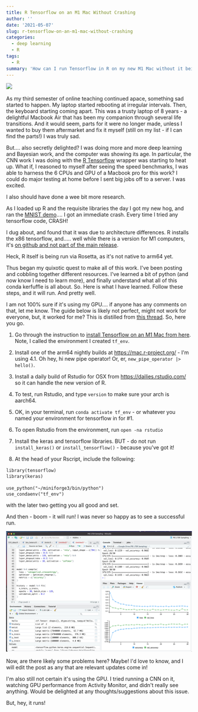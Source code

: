 ```yaml
---
title: R Tensorflow on an M1 Mac Without Crashing
author: ''
date: '2021-05-07'
slug: r-tensorflow-on-an-m1-mac-without-crashing
categories:
  - deep learning
  - R
tags:
  - R
summary: 'How can I run Tensorflow in R on my new M1 Mac without it being a crash-fest? I ran into this problem, and, after a few months of people mucking about, I think there is an answer!'
---
```



![](https://i.redd.it/6b7und8rs1v21.png)

As my third semester of online teaching continued apace, something sad started to happen. My laptop started rebooting at irregular intervals. Then, the keyboard starting coming apart. This was a trusty laptop of 8 years - a delightful Macbook Air that has been my companion through several life transitions. And it would seem, parts for it were no longer made, unless I wanted to buy them aftermarket and fix it myself (still on my list - if I can find the parts!) I was truly sad. 

But.... also secretly delighted? I was doing more and more deep learning and Bayesian work, and the computer was showing its age. In particular, the CNN work I was doing with the [R Tensorflow](https://tensorflow.rstudio.com/) wrapper was starting to heat up. What if, I reasoned to myself after seeing the speed benchmarks, I was able to harness the 6 CPUs and GPU of a Macbook pro for this work? I could do major testing at home before I sent big jobs off to a server. I was excited.

I also should have done a wee bit more research.

As I loaded up R and the requisite libraries the day I got my new hog, and ran the [MNIST demo](https://tensorflow.rstudio.com/guide/keras/).... I got an immediate crash. Every time I tried any tensorflow code, CRASH!

I dug about, and found that it was due to architecture differences. R installs the x86 tensorflow, and..... well while there is a version for M1 computers, it's [on github and not part of the main release](https://github.com/apple/tensorflow_macos).

Heck, R itself is being run via Rosetta, as it's not native to arm64 yet.

Thus began my quixotic quest to make all of this work. I've been posting and cobbling together different resources. I've learned a bit of python (and now know I need to learn more), and finally understand what all of this conda kerfuffle is all about. So. Here is what I have learned. Follow these steps, and it will run. And pretty well. 

I am not 100% sure if it's using my GPU.... if anyone has any comments on that, let me know. The guide below is likely not perfect, might not work for everyone, but, it worked for me? This is distilled from [this thread](https://github.com/rstudio/keras/issues/1165). So, here you go.


1. Go through the instruction to [install Tensorflow on an M1 Mac from here](https://medium.com/codex/installing-tensorflow-on-m1-macs-958767a7a4b3). Note, I called the environment I created `tf_env`.

2. Install one of the arm64 nightly builds at https://mac.r-project.org/ - I'm using 4.1. Oh hey, hi new pipe operator! Or, er, `new_pipe_operator |> hello()`.

3. Install a daily build of Rstudio for OSX from https://dailies.rstudio.com/ so it can handle the new version of R.

4. To test, run Rstudio, and type `version` to make sure your arch is aarch64.

5. OK, in your terminal, run `conda activate tf_env` - or whatever you named your environment for tensorflow in for #1.

6. To open Rstudio from the environment, run `open -na rstudio`

7. Install the keras and tensorflow libraries. BUT - do not run `install_keras()` or `install_tensorflow()` - because you've got it!

8. At the head of your Rscript, include the following:

```
library(tensorflow)
library(keras)

use_python("~/miniforge3/bin/python")
use_condaenv("tf_env")
```

with the later two getting you all good and set. 

And then - boom - it will run! I was never so happy as to see a successful run.


![Look at tensorflow go!](images/tensorflow_lives.png)

Now, are there likely some problems here? Maybe! I'd love to know, and I will edit the post as any that are relevant updates come in!

I'm also still not certain it's using the GPU. I tried running a CNN on it, watching GPU performance from Activity Monitor, and didn't really see anything. Would be delighted at any thoughts/suggestions about this issue.

But, hey, it runs!